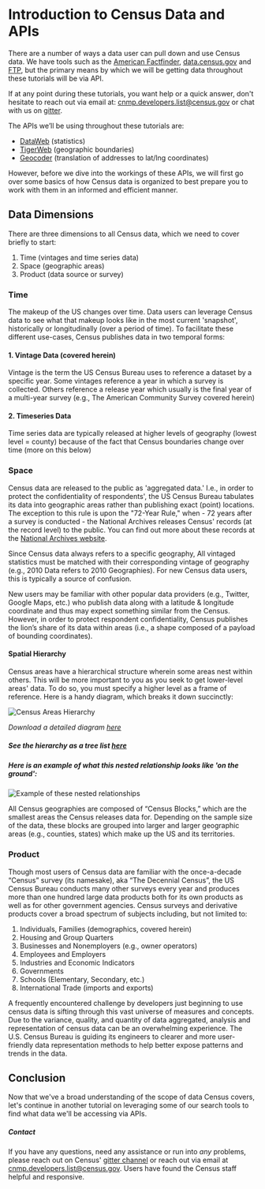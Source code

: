 # Introduction to Census Data and APIs

There are a number of ways a data user can pull down and use Census data. We have tools such as the [American Factfinder](https://factfinder.census.gov/faces/nav/jsf/pages/index.xhtml), [data.census.gov](https://data.census.gov/cedsci/search) and [FTP](https://www.census.gov/programs-surveys/acs/data/data-via-ftp.html), but the primary means by which we will be getting data throughout these tutorials will be via API.

If at any point during these tutorials, you want help or a quick answer, don't hesitate to reach out via email at: [cnmp.developers.list@census.gov](mailto:cnmp.developers.list@census.gov) or chat with us on [gitter](https://gitter.im/uscensusbureau/home).

The APIs we’ll be using throughout these tutorials are:
- [DataWeb](https://api.census.gov/data.html) (statistics)
-	[TigerWeb](https://tigerweb.geo.census.gov/tigerwebmain/TIGERweb_main.html) (geographic boundaries)
- [Geocoder](https://www.census.gov/geo/maps-data/data/geocoder.html) (translation of addresses to lat/lng coordinates)

However, before we dive into the workings of these APIs, we will first go over some basics of how Census data is organized to best prepare you to work with them in an informed and efficient manner.

## Data Dimensions

There are three dimensions to all Census data, which we need to cover briefly to start:

1.	Time (vintages and time series data)
2.	Space (geographic areas)
3.	Product (data source or survey)

### Time

The makeup of the US changes over time. Data users can leverage Census data to see what that makeup looks like in the most current 'snapshot', historically or longitudinally (over a period of time).
To facilitate these different use-cases, Census publishes data in two temporal forms:

#### 1.	Vintage Data (covered herein)

Vintage is the term the US Census Bureau uses to reference a dataset by a specific year. Some vintages reference a year in which a survey is collected. Others reference a release year which usually is the final year of a multi-year survey (e.g., The American Community Survey covered herein)

#### 2.	Timeseries Data

Time series data are typically released at higher levels of geography (lowest level = county) because of the fact that Census boundaries change over time (more on this below)

### Space

Census data are released to the public as 'aggregated data.' I.e., in order to protect the confidentiality of respondents', the US Census Bureau tabulates its data into geographic areas rather than publishing exact (point) locations. The exception to this rule is upon the "72-Year Rule," when - 72 years after a survey is conducted - the National Archives releases Census' records (at the record level) to the public. You can find out more about these records at the [National Archives website](https://www.archives.gov/research/census).

Since Census data always refers to a specific geography, All vintaged statistics must be matched with their corresponding vintage of geography (e.g., 2010 Data refers to 2010 Geographies). For new Census data users, this is typically a source of confusion.

New users may be familiar with other popular data providers (e.g., Twitter, Google Maps, etc.) who publish data along with a latitude & longitude coordinate and thus may expect something similar from the Census. However, in order to protect respondent confidentiality, Census publishes the lion’s share of its data within areas (i.e., a shape composed of a payload of bounding coordinates).

#### Spatial Hierarchy
Census areas have a hierarchical structure wherein some areas nest within others. This will be more important to you as you seek to get lower-level areas' data. To do so, you must specify a higher level as a frame of reference. Here is a handy diagram, which breaks it down succinctly:

![Census Areas Hierarchy](https://factfinder.census.gov/common/img/en/geo_hierarchy.png "Census Areas Hierarchy")

*Download a detailed diagram  [here](https://www2.census.gov/geo/pdfs/reference/geodiagram.pdf)*

##### See the hierarchy as a tree list [here](./figures/censushierarchy.md)

##### Here is an example of what this nested relationship looks like 'on the ground':

![Example of these nested relationships](https://nursekey.com/wp-content/uploads/2016/07/F000154f15-06-9781455707621.jpg "Example of these nested relationships")

All Census geographies are composed of “Census Blocks,” which are the smallest areas the Census releases data for. Depending on the sample size of the data, these blocks are grouped into larger and larger geographic areas (e.g., counties, states) which make up the US and its territories.

### Product

Though most users of Census data are familiar with the once-a-decade “Census” survey (its namesake), aka “The Decennial Census”, the US Census Bureau conducts many other surveys every year and produces more than one hundred large data products both for its own products as well as for other government agencies. Census surveys and derivative products cover a broad spectrum of subjects including, but not limited to:

1.	Individuals, Families (demographics, covered herein)
2.	Housing and Group Quarters
3.	Businesses and Nonemployers (e.g., owner operators)
4.	Employees and Employers
5.	Industries and Economic Indicators
6.	Governments
7.	Schools (Elementary, Secondary, etc.)
8.	International Trade (imports and exports)

A frequently encountered challenge by developers just beginning to use census data is sifting through this vast universe of measures and concepts. Due to the variance, quality, and quantity of data aggregated, analysis and representation of census data can be an overwhelming experience. The U.S. Census Bureau is guiding its engineers to clearer and more user-friendly data representation methods to help better expose patterns and trends in the data.

## Conclusion

Now that we've a broad understanding of the scope of data Census covers, let's continue in another tutorial on leveraging some of our search tools to find what data we'll be accessing via APIs.

##### Contact
If you have any questions, need any assistance or run into *any* problems, please reach out on Census' [gitter channel](https://gitter.im/uscensusbureau/home) or reach out via email at [cnmp.developers.list@census.gov](mailto:cnmp.developers.list@census.gov). Users have found the Census staff helpful and responsive.
